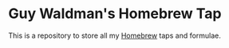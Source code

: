 # Guy Waldman's Homebrew Tap

This is a repository to store all my [Homebrew](http://brew.sh) taps and formulae.